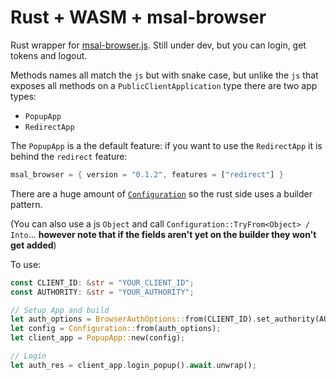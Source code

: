 # Rust + WASM + msal-browser
Rust wrapper for [msal-browser.js](https://github.com/AzureAD/microsoft-authentication-library-for-js). Still under dev, but you can login, get tokens and logout.

Methods names all match the `js` but with snake case, but unlike the `js` that exposes all methods on a `PublicClientApplication` type there are two app types:

- `PopupApp`
- `RedirectApp`

The `PopupApp` is a the default feature: if you want to use the `RedirectApp` it is behind the `redirect` feature:

```rust
msal_browser = { version = "0.1.2", features = ["redirect"] }
```

There are a huge amount of [`Configuration`](https://github.com/AzureAD/microsoft-authentication-library-for-js/blob/dev/lib/msal-browser/docs/configuration.md) so the rust side uses a builder pattern. 

(You can also use a js `Object` and call `Configuration::TryFrom<Object> / Into`... **however note that if the fields aren't yet on the builder they won't get added**)

To use:


```rust
const CLIENT_ID: &str = "YOUR_CLIENT_ID";
const AUTHORITY: &str = "YOUR_AUTHORITY";

// Setup App and build
let auth_options = BrowserAuthOptions::from(CLIENT_ID).set_authority(AUTHORITY);
let config = Configuration::from(auth_options);
let client_app = PopupApp::new(config);

// Login
let auth_res = client_app.login_popup().await.unwrap();

```